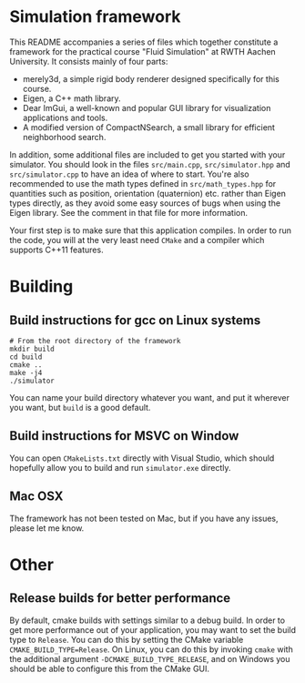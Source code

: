 Simulation framework
====================

This README accompanies a series of files which together constitute a framework for the practical course "Fluid Simulation" at RWTH Aachen University. It consists mainly of four parts:

- merely3d, a simple rigid body renderer designed specifically for this course.
- Eigen, a C++ math library.
- Dear ImGui, a well-known and popular GUI library for visualization applications and tools.
- A modified version of CompactNSearch, a small library for efficient neighborhood search.

In addition, some additional files are included to get you started with your simulator. You should look in the files `src/main.cpp`, `src/simulator.hpp` and `src/simulator.cpp` to have an idea of where to start. You're also recommended to use the math types defined in `src/math_types.hpp` for quantities such as position, orientation (quaternion) etc. rather than Eigen types directly, as they avoid some easy sources of bugs when using the Eigen library. See the comment in that file for more information.

Your first step is to make sure that this application compiles. In order to run the code, you will at the very least need `CMake` and a compiler which supports C++11 features.

Building
========

Build instructions for gcc on Linux systems
-------------------------------------

```
# From the root directory of the framework
mkdir build
cd build
cmake ..
make -j4
./simulator
```

You can name your build directory whatever you want, and put it wherever you want, but `build` is a good default.

Build instructions for MSVC on Window
-------------------------------------

You can open `CMakeLists.txt` directly with Visual Studio, which should hopefully allow you to build and run `simulator.exe` directly.

Mac OSX
-------

The framework has not been tested on Mac, but if you have any issues, please let me know.

Other
=====

Release builds for better performance
-------------------------------------

By default, cmake builds with settings similar to a debug build. In order to get more performance out of your application, you may want to set the build type to `Release`. You can do this by setting the CMake variable `CMAKE_BUILD_TYPE=Release`. On Linux, you can do this by invoking `cmake` with the additional argument `-DCMAKE_BUILD_TYPE_RELEASE`, and on Windows you should be able to configure this from the CMake GUI.
